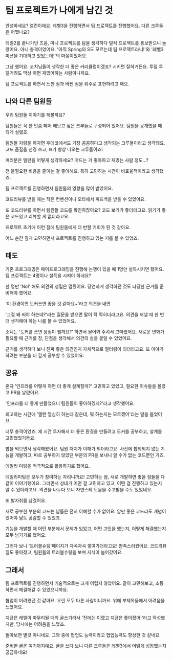 # 팀 프로젝트가 나에게 남긴 것

안녕하세요? 앨런이에요. 레벨3을 진행하면서 팀 프로젝트를 진행했어요. 다른 크루들은 어땠나요?

레벨2를 끝나가던 즈음, 미니 프로젝트를 팀을 생각하다 덜컥 프로젝트를 통보받으니 놀랐어요. 아니 충격이었어요.
'아직 Spring의 S도 모르는데 팀 프로젝트라니!'와 '레벨3 미션을 기대하고 있었는데!'의 마음이었어요.

그냥 했어요. 코치님들이 생각한 더 좋은 커리큘럼이겠죠? 시키면 잘하거든요. 투덜 투덜거려도 막상 하면 재밌어하는 사람이니까요.

팀 프로젝트를 하면서 느낀 점과 바뀐 점을 위주로 표현하려고 해요.

## 나와 다른 팀원들

우리 팀원들 이야기를 해볼까요?

팀원들은 꼭 한 번쯤 페어 해보고 싶은 크루들로 구성되어 있어요. 팀원을 공개했을 때 되게 설렜죠.

팀원들 자랑을 하자면 우테코에서도 가장 꼼꼼하다고 생각되는 크루들이라고 생각돼요. 코드 품질을 신경 쓰고, `왜`가 항상 나오는 크루들이죠!

여러분은 앨런을 어떻게 생각하세요? 떠드는 거 좋아하고 재밌는 사람 정도…?

전 불필요한 비용을 줄이는 걸 좋아해요. 특히 고민하는 시간이 비효율적이라고 생각했죠.

팀 프로젝트를 진행하면서 팀원들의 영향을 많이 받았어요.

코드리뷰를 받을 때는 작은 컨벤션이나 오타에서 피드백을 받을 수 있었어요.

또 코드리뷰를 하면서 팀원들 코드를 확인하잖아요? 코드 보기가 좋더라고요. 읽기가 좋은 코드였고 리뷰할 게 없더라고요.

프로젝트 초기에 이런 점에 팀원들에게 더 반할 기회가 된 것 같아요.

어느 순간 깊게 고민하면서 프로젝트를 진행하고 있는 저를 볼 수 있었죠.

## 태도

기존 프로그래밍은 페어프로그래밍을 진행해 논쟁이 있을 때 1명만 설득시키면 됐어요. 팀 프로젝트는 4명이나 설득을 시켜야 하네요?

한 명만 'No!' 해도 의견의 성립은 멈췄어요. 당연하게 생각하던 것도 타당한 근거를 준비해야 했어요.

'이 환경이면 도커쓰면 좋을 것 같아요~'라고 의견을 내면

'그걸 왜 써야 하는데?'라는 질문을 받으면 말이 턱 막히더라고요. 의견을 꺼낼 때 한 번 더 생각해야 하는 나를 볼 수 있었어요.

소니는 '도커를 쓰면 장점이 뭘까요?' 하면서 물어봐 주셔서 고마웠어요. 새로운 변화가 필요할 때 근거를 장, 단점을 생각해서 의견의 살을 붙일 수 있었어요.

근거를 생각하다 보니 진짜 좋은 의견인지 자체적으로 필터링이 되더라고요. 또 이야기하려는 부분을 더 깊게 공부할 수 있었어요.

## 공유

혼자 '인프라를 어떻게 하면 더 좋게 설계할까?' 고민하고 있었고, 필요한 이슈들을 올렸고 PR을 날렸어요.

'인프라를 더 좋게 만들었으니 팀원들이 좋아하겠지?'라고 생각했어요.

회고하는 시간에 '앨런 열심히 하는데 같은데, 뭐 하는지는 모르겠어'라는 말을 들었어요.

너무 충격이었죠. 제 시간 투자해서 더 좋은 환경을 만들려고 도커를 공부하고, 설계를 고민했었거든요.

밥을 먹으면서 생각해봤어요. 팀원 처지가 이해가 되더라고요. 사전에 합의되지 않는 기능을 개발하고, 따로 공부하지 않았던 부분의 PR을 보내니 알 수가 없는 코드뿐인 거죠.

데일리 미팅을 적극적으로 활용하기로 했어요.

데일리미팅은 모두가 참여하는 자리니까요! 고민하는 점, 새로 개발하면 좋을 점들을 다 같이 이야기했어요. 그러면서 상대가 어떤 걸 고민하고 있고, 어떤 걸 진행하고 있는지 알 수 있더라고요. 의견을 나누다 보니 자연스레 도움을 주고받을 수도 있었네요.

또 발자취를 남겼어요.

새로 공부한 부분의 코드는 남들은 전혀 이해할 수가 없어요. 암만 좋은 코드라도 개념이 있어야 남도 공감할 수 있었죠.

기능을 개발할 때 어떤 부분에서 문제가 있었고, 어떤 고민을 했는지, 어떻게 해결했는지 모두 남기기로 했어요.

그러다 보니 '트러블슈팅'페이지가 차곡차곡 쌓여가더라고요! 만족스러웠어요. 코드리뷰 질도 좋아졌고, 팀원들의 트러블슈팅을 보며 지식이 늘어갔어요.


## 그래서

팀 프로젝트를 진행하면서 기술적으로는 크게 어렵지 않았어요. 같이 고민해보고, 소통하면서 해결해갈 수 있었으니까요.

협업이 어려웠던 것 같아요. 우린 모두 다른 사람이니까요. 위에 부제목들에서 어려움을 느꼈어요.

지금은 레벨이 마무리될 때의 글쓰기라서 '전에는 이랬고 지금은 좋아졌어!'라고 작성했지만, 당시에는 어려움을 느꼈죠.

돌아보면 별것 아니네요. 그와 중에 협업도 능력이라고 협업능력도 향상한 것 같네요.

준비한 글은 여기까지예요. 글을 쓰다 보니 다른 크루들은 레벨3에서 어떻게 성장했는지 궁금하네요!